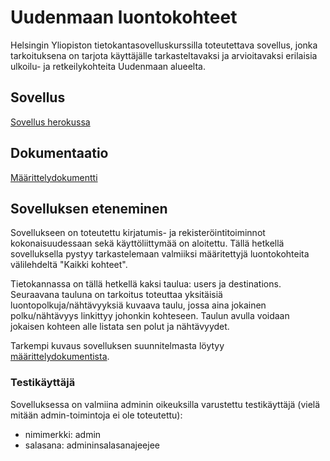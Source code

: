 # Uudenmaan luontokohteet

Helsingin Yliopiston tietokantasovelluskurssilla toteutettava sovellus, jonka tarkoituksena on tarjota käyttäjälle tarkasteltavaksi ja arvioitavaksi erilaisia ulkoilu- ja retkeilykohteita Uudenmaan alueelta.

## Sovellus

[Sovellus herokussa](https://uudenmaan-luontokohteet.herokuapp.com)

## Dokumentaatio

[Määrittelydokumentti](https://github.com/hackinen/uudenmaan-luontokohteet/blob/main/dokumentaatio/maarittelydokumentti.md)

## Sovelluksen eteneminen

Sovellukseen on toteutettu kirjatumis- ja rekisteröintitoiminnot kokonaisuudessaan sekä käyttöliittymää on aloitettu. Tällä hetkellä sovelluksella pystyy tarkastelemaan valmiiksi määritettyjä luontokohteita välilehdeltä "Kaikki kohteet".

Tietokannassa on tällä hetkellä kaksi taulua: users ja destinations. Seuraavana tauluna on tarkoitus toteuttaa yksitäisiä luontopolkuja/nähtävyyksiä kuvaava taulu, jossa aina jokainen polku/nähtävyys linkittyy johonkin kohteseen. Taulun avulla voidaan jokaisen kohteen alle listata sen polut ja nähtävyydet. 

Tarkempi kuvaus sovelluksen suunnitelmasta löytyy [määrittelydokumentista](https://github.com/hackinen/uudenmaan-luontokohteet/blob/main/dokumentaatio/maarittelydokumentti.md).


### Testikäyttäjä

Sovelluksessa on valmiina adminin oikeuksilla varustettu testikäyttäjä (vielä mitään admin-toimintoja ei ole toteutettu):

- nimimerkki: admin
- salasana: admininsalasanajeejee
